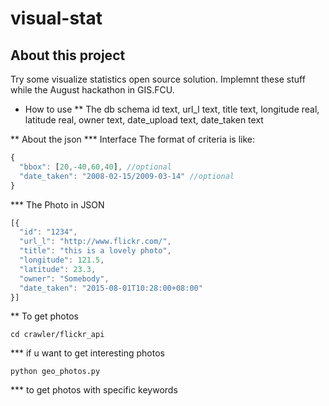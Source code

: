 # visual-stat
## About this project
Try some visualize statistics open source solution.
Implemnt these stuff while the August hackathon in GIS.FCU.

* How to use
** The db schema
  id text,
  url_l text,
  title  text,
  longitude real,
  latitude real,
  owner text,
  date_upload text,
  date_taken text

** About the json 
*** Interface
The format of criteria is like:
```javascript
{ 
  "bbox": [20,-40,60,40], //optional
  "date_taken": "2008-02-15/2009-03-14" //optional
}
```
*** The Photo in JSON
```javascript
[{
  "id": "1234", 
  "url_l": "http://www.flickr.com/",
  "title": "this is a lovely photo",
  "longitude": 121.5,
  "latitude": 23.3,
  "owner": "Somebody",
  "date_taken": "2015-08-01T10:28:00+08:00"
}]
```

** To get photos
```
cd crawler/flickr_api
```

*** if u want to get interesting photos
```
python geo_photos.py
```

*** to get photos with specific keywords
